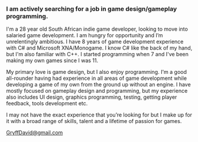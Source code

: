 ### I am actively searching for a job in game design/gameplay programming.
I'm a 28 year old South African indie game developer, looking to move into salaried game development. I am hungry for opportunity and I’m unrelentingly ambitious. I have 8 years of game development experience with C# and Microsoft XNA/Monogame. I know C# like the back of my hand, but I'm also familiar with C++. I started programming when 7 and I've been making my own games since I was 11.

My primary love is game design, but I also enjoy programming. I'm a good all-rounder having had experience in all areas of game development while developing a game of my own from the ground up without an engine. I have mostly focused on gameplay design and programming, but my experience also includes UI design, graphics programming, testing, getting player feedback, tools development etc. 

I may not have the exact experience that you’re looking for but I make up for it with a broad range of skills, talent and a lifetime of passion for games.

GryffDavid@gmail.com

<!--
**GryffDavid/gryffdavid** is a ✨ _special_ ✨ repository because its `README.md` (this file) appears on your GitHub profile.

Here are some ideas to get you started:

- 🔭 I’m currently working on ...
- 🌱 I’m currently learning ...
- 👯 I’m looking to collaborate on ...
- 🤔 I’m looking for help with ...
- 💬 Ask me about ...
- 📫 How to reach me: ...
- 😄 Pronouns: ...
- ⚡ Fun fact: ...
-->
